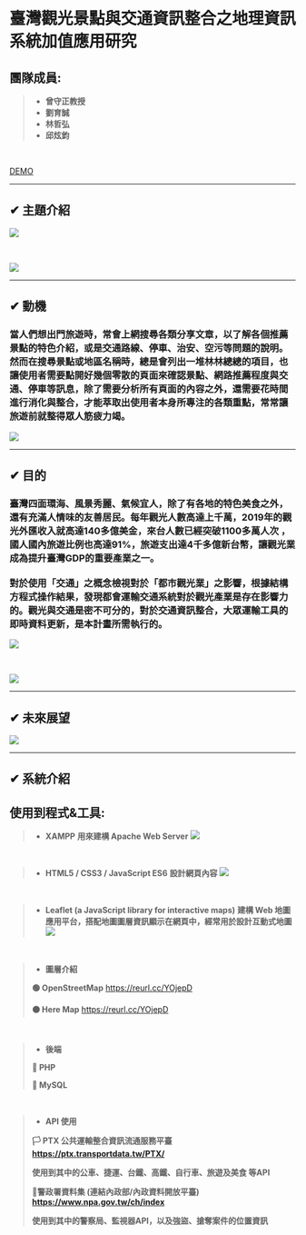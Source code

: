 # 臺灣觀光景點與交通資訊整合之地理資訊系統加值應用研究
## 團隊成員:
> * **曾守正教授**
> * **劉育誠**
> * **林哲弘**
> * **邱炫鈞**

<br>


[DEMO](https://163.18.42.31/Code/109_Project_New)


---

## ✔ 主題介紹
![](https://i.imgur.com/lRSSNfV.png)

<br>

![](https://i.imgur.com/Ina4mS8.png)



---

## ✔ 動機

### 當人們想出門旅遊時，常會上網搜尋各類分享文章，以了解各個推薦景點的特色介紹，或是交通路線、停車、治安、空污等問題的說明。然而在搜尋景點或地區名稱時，總是會列出一堆林林總總的項目，也讓使用者需要點開好幾個零散的頁面來確認景點、網路推薦程度與交通、停車等訊息，除了需要分析所有頁面的內容之外，還需要花時間進行消化與整合，才能萃取出使用者本身所專注的各類重點，常常讓旅遊前就整得眾人筋疲力竭。

![](https://i.imgur.com/k7Czlw1.png)


---

## ✔ 目的

### 臺灣四面環海、風景秀麗、氣候宜人，除了有各地的特色美食之外，還有充滿人情味的友善居民。每年觀光人數高達上千萬，2019年的觀光外匯收入就高達140多億美金，來台人數已經突破1100多萬人次 ，國人國內旅遊比例也高達91%，旅遊支出達4千多億新台幣，讓觀光業成為提升臺灣GDP的重要產業之一。<br><br>對於使用「交通」之概念檢視對於「都市觀光業」之影響，根據結構方程式操作結果，發現都會運輸交通系統對於觀光產業是存在影響力的。觀光與交通是密不可分的，對於交通資訊整合，大眾運輸工具的即時資料更新，是本計畫所需執行的。

![](https://i.imgur.com/4NDnLr0.png)

<br>

![](https://i.imgur.com/zce5Fah.png)

---

## ✔ 未來展望

![](https://i.imgur.com/OsG1CWg.png)

---

## ✔ 系統介紹
## 使用到程式&工具:
> * **XAMPP**
> **用來建構 Apache Web Server**
![](https://i.imgur.com/4F0iLX4.png)

<br>

> * **HTML5 / CSS3 / JavaScript ES6**
> **設計網頁內容**
![](https://i.imgur.com/BGtUSO8.png)


<br>

> * **Leaflet (a JavaScript library for interactive maps)**
> **建構 Web 地圖應用平台，搭配地圖圖層資訊顯示在網頁中，經常用於設計互動式地圖**
![](https://i.imgur.com/U3tDW8g.png)

<br>

> * **圖層介紹**
> 
> **🟢 OpenStreetMap**
> https://reurl.cc/YOjepD
>
> **🟠 Here Map**
> https://reurl.cc/YOjepD


<br>

> * **後端**
> 
> **🧡 PHP**
> 
> **💛 MySQL**

<br>

> * **API 使用**
>
> **🏳 PTX 公共運輸整合資訊流通服務平臺**
> **https://ptx.transportdata.tw/PTX/**
> 
> **使用到其中的公車、捷運、台鐵、高鐵、自行車、旅遊及美食 等API**
>
> **🏴警政署資料集 (連結內政部/內政資料開放平臺)**
> **https://www.npa.gov.tw/ch/index**
> 
> **使用到其中的警察局、監視器API，以及強盜、搶奪案件的位置資訊**

<br>



```

```
